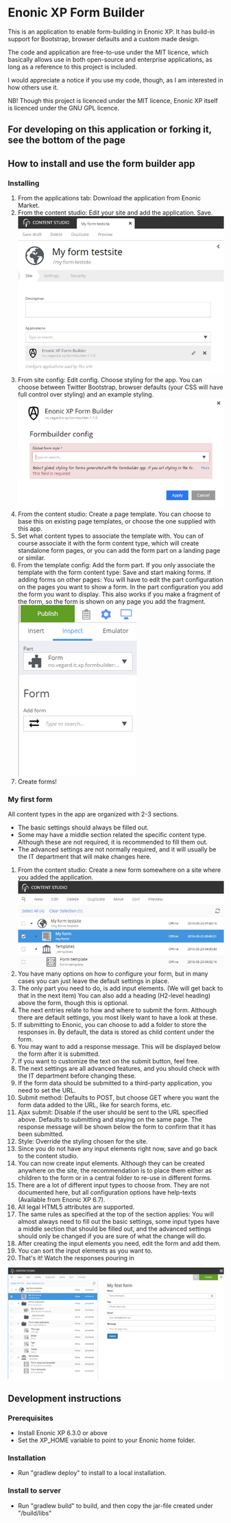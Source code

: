 # Enonic XP Form Builder #

This is an application to enable form-building in Enonic XP.
It has build-in support for Bootstrap, browser defaults and a custom made design.

The code and application are free-to-use under the MIT licence, which basically allows use in both open-source and enterprise applications, as long as a reference to this project is included.

I would appreciate a notice if you use my code, though, as I am interested in how others use it.

NB! Though this project is licenced under the MIT licence, Enonic XP itself is licenced under the GNU GPL licence.

## For developing on this application or forking it, see the bottom of the page ##

## How to install and use the form builder app ##

### Installing ###

1. From the applications tab: Download the application from Enonic Market.
2. From the content studio: Edit your site and add the application. Save.
![How site config should look after app has been installed](https://github.com/it-vegard/xp-form-builder/blob/master/docs/images/install-application.PNG "Site config with app installed")
3. From site config: Edit config. Choose styling for the app. You can choose between Twitter Bootstrap, browser defaults (your CSS will have full control over styling) and an example styling.
![App config before styling is chosen.](https://github.com/it-vegard/xp-form-builder/blob/master/docs/images/configure-app.PNG "Choose between Twitter bootstrap, browser default and an example styling.")
4. From the content studio: Create a page template. You can choose to base this on existing page templates, or choose the one supplied with this app.
5. Set what content types to associate the template with. You can of course associate it with the form content type, which will create standalone form pages, or you can add the form part on a landing page or similar.
6. From the template config: Add the form part. If you only associate the template with the form content type: Save and start making forms. If adding forms on other pages: You will have to edit the part configuration on the pages you want to show a form. In the part configuration you add the form you want to display. This also works if you make a fragment of the form, so the form is shown on any page you add the fragment.
![The form part configuration](https://github.com/it-vegard/xp-form-builder/blob/master/docs/images/form-part-config.PNG "Configure the part on the pages you add it unless they are standalone form pages.")
7. Create forms!

### My first form ###

All content types in the app are organized with 2-3 sections. 
* The basic settings should always be filled out. 
* Some may have a middle section related the specific content type. Although these are not required, it is recommended to fill them out. 
* The advanced settings are not normally required, and it will usually be the IT department that will make changes here.

1. From the content studio: Create a new form somewhere on a site where you added the application.
![How the content tree of the site could look after adding a form](https://github.com/it-vegard/xp-form-builder/blob/master/docs/images/form-added-to-site.PNG "Form added to site")
2. You have many options on how to configure your form, but in many cases you can just leave the default settings in place. 
 1. The only part you need to do, is add input elements. (We will get back to that in the next item) You can also add a heading (H2-level heading) above the form, though this is optional. 
 2. The next entries relate to how and where to submit the form. Although there are default settings, you most likely want to have a look at these.
  1. If submitting to Enonic, you can choose to add a folder to store the responses in. By default, the data is stored as child content under the form.
  2. You may want to add a response message. This will be displayed below the form after it is submitted.
  3. If you want to customize the text on the submit button, feel free.
 3. The next settings are all advanced features, and you should check with the IT department before changing these.
  1. If the form data should be submitted to a third-party application, you need to set the URL.
  2. Submit method: Defaults to POST, but choose GET where you want the form data added to the URL, like for search forms, etc.
  3. Ajax submit: Disable if the user should be sent to the URL specified above. Defaults to submitting and staying on the same page. The response message will be shown below the form to confirm that it has been submitted.
  4. Style: Override the styling chosen for the site.
3. Since you do not have any input elements right now, save and go back to the content studio.
4. You can now create input elements. Although they can be created anywhere on the site, the recommendation is to place them either as children to the form or in a central folder to re-use in different forms.
 1. There are a lot of different input types to choose from. They are not documented here, but all configuration options have help-texts (Available from Enonic XP 6.7).
 2. All legal HTML5 attributes are supported.
 3. The same rules as specified at the top of the section applies: You will almost always need to fill out the basic settings, some input types have a middle section that should be filled out, and the advanced settings should only be changed if you are sure of what the change will do.
5. After creating the input elements you need, edit the form and add them.
 1. You can sort the input elements as you want to.
6. That's it! Watch the responses pouring in

![Example of how you may set up the form responses, input elements and forms in the content studio. Example of a form to the right.](https://github.com/it-vegard/xp-form-builder/blob/master/docs/images/example-overview.PNG "Example of how the content studio may look with forms added.")

## Development instructions ##

### Prerequisites ###
* Install Enonic XP 6.3.0 or above
* Set the XP_HOME variable to point to your Enonic home folder.

### Installation ###
* Run "gradlew deploy" to install to a local installation.

### Install to server ###
* Run "gradlew build" to build, and then copy the jar-file created under "/build/libs" 

